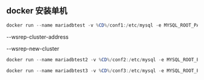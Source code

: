 ## docker 安装单机

```powershell
docker run --name mariadbtest -v %CD%/conf1:/etc/mysql -e MYSQL_ROOT_PASSWORD=mypass -p 3366:3306 -d mariadb/server:10.3
```

--wsrep-cluster-address

--wsrep-new-cluster





```powershell
docker run --name mariadbtest2 -v %CD%/conf2:/etc/mysql -e MYSQL_ROOT_PASSWORD=mypass -p 3377:3306 -d mariadb/server:10.3
```



```powershell
docker run --name mariadbtest3 -v %CD%/conf3:/etc/mysql -e MYSQL_ROOT_PASSWORD=mypass -p 3388:3306 -d mariadb/server:10.3
```

